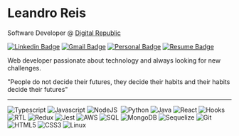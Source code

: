 # Leandro Reis

Software Developer @ [Digital Republic](https://www.digitalrepublic.com.br/) 

[![Linkedin Badge](https://img.shields.io/badge/-Leandro%20Reis-166775?style=flat-square&logo=Linkedin&logoColor=white&link=https://www.linkedin.com/in/leandrofcr/)](https://www.linkedin.com/in/leandrofcr) 
[![Gmail Badge](https://img.shields.io/badge/-lleandrofr@gmail.com-166775?style=flat-square&logo=Gmail&logoColor=white&link=mailto:lleandrofr@gmail.com)](mailto:lleandrofr@gmail.com)
[![Personal Badge](https://img.shields.io/badge/-Personal%20Page-166775?style=flat-square&logo=Vercel&logoColor=white&link=https://leandrofcr.vercel.app)](https://leandrofcr.vercel.app)
[![Resume Badge](https://img.shields.io/badge/-Resume-166775?style=flat-square&logo=Read.cv&logoColor=white&link=https://drive.google.com/file/d/14Z6a917ANXO_Dx13uRbCfD-kDWH-oaVu/view)](https://drive.google.com/file/d/14Z6a917ANXO_Dx13uRbCfD-kDWH-oaVu/view)

Web developer passionate about technology and always looking for new challenges.

"People do not decide their futures, they decide their habits and their habits decide their futures"

---
![Typescript](https://img.shields.io/badge/-TypeScript-30363d?style=flat-square&logo=typescript&logoColor=white)
![Javascript](https://img.shields.io/badge/-Javascript-30363d?style=flat-square&logo=javascript&logoColor=white)
![NodeJS](https://img.shields.io/badge/-NodeJs-30363d?style=flat-square&logo=node.js&logoColor=white)&nbsp;
![Python](https://img.shields.io/badge/-Python-30363d?style=flat-square&logo=python&logoColor=white)
![Java](https://img.shields.io/badge/-Java-30363d?style=flat-square&logo=OpenJDK&logoColor=white)
![React](https://img.shields.io/badge/-React-30363d?style=flat-square&logo=react&logoColor=white)
![Hooks](https://img.shields.io/badge/-Hooks-30363d?style=flat-square&logo=react&logoColor=white)
![RTL](https://img.shields.io/badge/-RTL-30363d?style=flat-square&logo=react&logoColor=white)
![Redux](https://img.shields.io/badge/-Redux-30363d?style=flat-square&logo=redux&logoColor=white)
![Jest](https://img.shields.io/badge/-Jest-30363d?style=flat-square&logo=jest&logoColor=white)
![AWS](https://img.shields.io/badge/-Amazon_AWS-30363d?style=flat-square&logo=amazonwebservices&logoColor=white)
![SQL](https://img.shields.io/badge/-MySQL-30363d?style=flat-square&logo=mysql&logoColor=white)
![MongoDB](https://img.shields.io/badge/-MongoDB-30363d?style=flat-square&logo=mongodb&logoColor=white)
![Sequelize](https://img.shields.io/badge/-Sequelize-30363d?style=flat-square&logo=sequelize&logoColor=white)
![Git](https://img.shields.io/badge/-Git-30363d?style=flat-square&logo=git&logoColor=white)
![HTML5](https://img.shields.io/badge/-HTML-30363d?style=flat-square&logo=html5&logoColor=white)
![CSS3](https://img.shields.io/badge/-CSS-30363d?style=flat-square&logo=css3&logoColor=white)
![Linux](https://img.shields.io/badge/-Linux-30363d?style=flat-square&logo=linux&logoColor=white)
